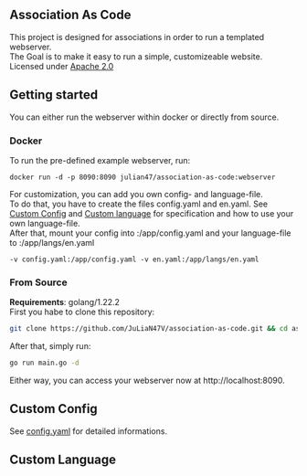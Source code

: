 ## Association As Code
This project is designed for associations in order to run a templated webserver.  
The Goal is to make it easy to run a simple, customizeable website.  
Licensed under [Apache 2.0](https://github.com/JuLiaN47V/association-as-code/tree/main?tab=Apache-2.0-1-ov-file#)

## Getting started
You can either run the webserver within docker or directly from source.

### Docker

To run the pre-defined example webserver, run:
``` docker
docker run -d -p 8090:8090 julian47/association-as-code:webserver
```

For customization, you can add you own config- and language-file.  
To do that, you have to create the files config.yaml and en.yaml. See [Custom Config](#custom-config) and [Custom language](#custom-language) for specification and how to use your own language-file.  
After that, mount your config into :/app/config.yaml and your language-file to :/app/langs/en.yaml  

``` docker
-v config.yaml:/app/config.yaml -v en.yaml:/app/langs/en.yaml
```

### From Source
**Requirements**: golang/1.22.2  
First you habe to clone this repository:
``` bash
git clone https://github.com/JuLiaN47V/association-as-code.git && cd association-as-code
```
After that, simply run:
``` bash
go run main.go -d
```

Either way, you can access your webserver now at http://localhost:8090.

## Custom Config
See [config.yaml](https://github.com/JuLiaN47V/association-as-code/wiki/config.yaml) for detailed informations.
## Custom Language
